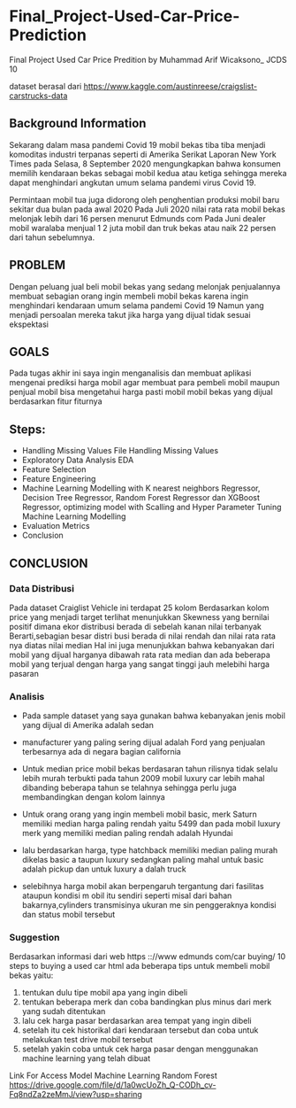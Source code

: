 # Final_Project-Used-Car-Price-Prediction
Final Project Used Car Price Predition by Muhammad Arif Wicaksono_ JCDS 10

dataset berasal dari https://www.kaggle.com/austinreese/craigslist-carstrucks-data

## Background Information

Sekarang dalam masa pandemi Covid 19 mobil bekas tiba tiba
menjadi komoditas industri terpanas seperti di Amerika Serikat
Laporan New York Times pada Selasa, 8 September 2020
mengungkapkan bahwa konsumen memilih kendaraan bekas
sebagai mobil kedua atau ketiga sehingga mereka dapat
menghindari angkutan umum selama pandemi virus Covid 19.

Permintaan mobil tua juga didorong oleh penghentian produksi
mobil baru sekitar dua bulan pada awal 2020 Pada Juli 2020 nilai
rata rata mobil bekas melonjak lebih dari 16 persen menurut
Edmunds com Pada Juni dealer mobil waralaba menjual 1 2 juta
mobil dan truk bekas atau naik 22 persen dari tahun sebelumnya.

## PROBLEM
Dengan peluang jual beli mobil bekas yang sedang melonjak
penjualannya membuat sebagian orang ingin membeli mobil
bekas karena ingin menghindari kendaraan umum selama
pandemi Covid 19 Namun yang menjadi persoalan mereka takut
jika harga yang dijual tidak sesuai ekspektasi

## GOALS
Pada tugas akhir ini saya ingin menganalisis dan membuat aplikasi
mengenai prediksi harga mobil agar membuat para pembeli
mobil maupun penjual mobil bisa mengetahui harga pasti mobil
mobil bekas yang dijual berdasarkan fitur fiturnya

## Steps:
- Handling Missing Values File Handling Missing Values
- Exploratory Data Analysis EDA
- Feature Selection
- Feature Engineering
- Machine Learning Modelling with K nearest neighbors Regressor, Decision Tree Regressor, Random Forest Regressor dan XGBoost Regressor, optimizing model with Scalling and Hyper  Parameter Tuning Machine Learning Modelling
- Evaluation Metrics
- Conclusion

## CONCLUSION

### Data Distribusi
Pada dataset Craiglist Vehicle ini terdapat 25 kolom Berdasarkan kolom price yang menjadi target terlihat menunjukkan
Skewness yang bernilai positif dimana ekor distribusi berada di sebelah kanan nilai terbanyak Berarti,sebagian besar distri
busi berada di nilai rendah dan nilai rata rata nya diatas nilai median Hal ini juga menunjukkan bahwa kebanyakan dari
mobil yang dijual harganya dibawah rata rata median dan ada beberapa mobil yang terjual dengan harga yang sangat tinggi
jauh melebihi harga pasaran

### Analisis
- Pada sample dataset yang saya gunakan bahwa kebanyakan jenis mobil yang dijual di
Amerika adalah sedan

- manufacturer yang paling sering dijual adalah Ford yang penjualan terbesarnya ada di
negara bagian california

- Untuk median price mobil bekas berdasaran tahun rilisnya tidak selalu lebih murah
terbukti pada tahun 2009 mobil luxury car lebih mahal dibanding beberapa tahun se
telahnya sehingga perlu juga membandingkan dengan kolom lainnya

- Untuk orang orang yang ingin membeli mobil basic, merk Saturn memiliki median
harga paling rendah yaitu 5499 dan pada mobil luxury merk yang memiliki median
paling rendah adalah Hyundai

- lalu berdasarkan harga, type hatchback memiliki median paling murah dikelas basic a
taupun luxury sedangkan paling mahal untuk basic adalah pickup dan untuk luxury a
dalah truck

- selebihnya harga mobil akan berpengaruh tergantung dari fasilitas ataupun kondisi m
obil itu sendiri seperti misal dari bahan bakarnya,cylinders transmisinya ukuran me
sin penggeraknya kondisi dan status mobil tersebut

### Suggestion

Berdasarkan informasi dari web https :://www edmunds com/car buying/ 10
steps to buying a used car html ada beberapa tips untuk membeli mobil bekas
yaitu:
  1.  tentukan dulu tipe mobil apa yang ingin dibeli
  2.  tentukan beberapa merk dan coba bandingkan plus minus dari merk yang sudah ditentukan
  3.  lalu cek harga pasar berdasarkan area tempat yang ingin dibeli
  4.  setelah itu cek historikal dari kendaraan tersebut dan coba untuk melakukan test drive mobil tersebut
  5.  setelah yakin coba untuk cek harga pasar dengan menggunakan machine learning yang telah dibuat


Link For Access Model Machine Learning Random Forest
https://drive.google.com/file/d/1a0wcUoZh_Q-CODh_cv-Fq8ndZa2zeMmJ/view?usp=sharing

